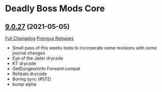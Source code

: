 # Deadly Boss Mods Core

## [9.0.27](https://github.com/DeadlyBossMods/DeadlyBossMods/tree/9.0.27) (2021-05-05)
[Full Changelog](https://github.com/DeadlyBossMods/DeadlyBossMods/compare/9.0.26...9.0.27) [Previous Releases](https://github.com/DeadlyBossMods/DeadlyBossMods/releases)

- Small pass of this weeks tests to incorperate some revisions with some journal changes  
- Eye of the Jailer drycode  
- KT drycode  
- GetDungeonInfo Forward compat  
- Rohkalo drycode  
- Boring sync (#572)  
- bump alpha  
